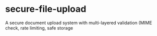 # secure-file-upload
A secure document upload system with multi-layered validation (MIME check, rate limiting, safe storage

